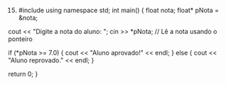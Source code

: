 15. #include using namespace std;
int main() { float nota; float* pNota = &nota;

cout << "Digite a nota do aluno: ";
cin >> *pNota;  // Lê a nota usando o ponteiro

if (*pNota >= 7.0) {
    cout << "Aluno aprovado!" << endl;
} else {
    cout << "Aluno reprovado." << endl;
}

return 0;
}
